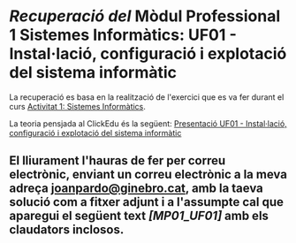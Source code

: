 # *Recuperació del* **Mòdul Professional 1 Sistemes Informàtics: UF01 - Instal·lació, configuració i explotació del sistema informàtic**

La recuperació es basa en la realització de l'exercici que es va fer durant el curs
[Activitat 1: Sistemes Informàtics](https://drive.google.com/file/d/1enZ62b02lCtBA3S99KVnDS1vxnI1O2j9/view?usp=sharing). 

La teoria pensjada al ClickEdu és la següent:
[Presentació UF01 - Instal·lació, configuració i explotació del sistema informàtic](https://drive.google.com/open?id=1CLGaEPeCsEpaSocV8MWO9N0kjwqXVRKM)

## El lliurament l'hauras de fer per correu electrònic, enviant un correu electrònic a la meva adreça joanpardo@ginebro.cat, amb la taeva solució com a fitxer adjunt i a l'assumpte cal que aparegui el següent text ***[MP01_UF01]*** amb els claudators inclosos.
